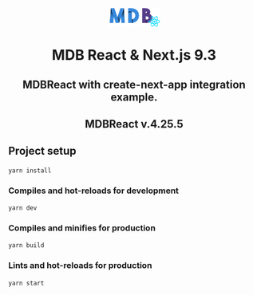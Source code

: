 <div align="center">
<img src='https://github.com/JakubChm/nextjs-mdbreact/blob/master/src/assets/mdb-react-small.png?raw=true'  alt='mdbreact' align='center'>
<br/>
<h1>MDB React & Next.js 9.3</h1>
<h2>MDBReact with create-next-app integration example.</h2>
<h2>MDBReact v.4.25.5</h2>

</div>

## Project setup

```
yarn install
```

### Compiles and hot-reloads for development

```
yarn dev
```

### Compiles and minifies for production

```
yarn build
```

### Lints and hot-reloads for production

```
yarn start
```
